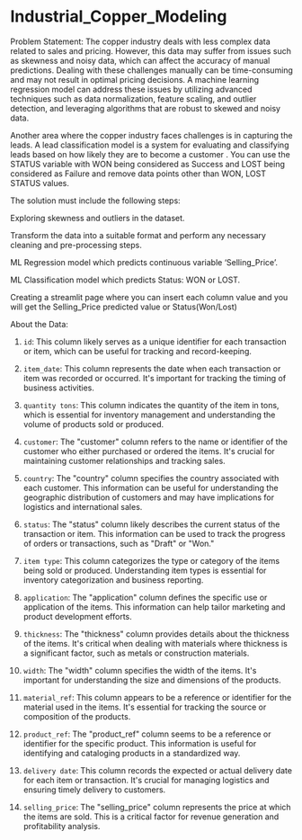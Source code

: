 # Industrial_Copper_Modeling

Problem Statement:
The copper industry deals with less complex data related to sales and pricing. However, this data may suffer from issues such as skewness and noisy data, which can affect the accuracy of manual predictions. Dealing with these challenges manually can be time-consuming and may not result in optimal pricing decisions. A machine learning regression model can address these issues by utilizing advanced techniques such as data normalization, feature scaling, and outlier detection, and leveraging algorithms that are robust to skewed and noisy data. 

Another area where the copper industry faces challenges is in capturing the leads. A lead classification model is a system for evaluating and classifying leads based on how likely they are to become a customer . You can use the STATUS variable with WON being considered as Success and LOST being considered as Failure and remove data points other than WON, LOST STATUS values.

The solution must include the following steps:

Exploring skewness and outliers in the dataset.

Transform the data into a suitable format and perform any necessary cleaning and pre-processing steps.

ML Regression model which predicts continuous variable ‘Selling_Price’.

ML Classification model which predicts Status: WON or LOST.

Creating a streamlit page where you can insert each column value and you will get the Selling_Price predicted value or Status(Won/Lost)

About the Data:

1. `id`: This column likely serves as a unique identifier for each transaction or item, which can be useful for tracking and record-keeping.

2. `item_date`: This column represents the date when each transaction or item was recorded or occurred. It's important for tracking the timing of business activities.

3. `quantity tons`: This column indicates the quantity of the item in tons, which is essential for inventory management and understanding the volume of products sold or produced.

4. `customer`: The "customer" column refers to the name or identifier of the customer who either purchased or ordered the items. It's crucial for maintaining customer relationships and tracking sales.

5. `country`: The "country" column specifies the country associated with each customer. This information can be useful for understanding the geographic distribution of customers and may have implications for logistics and international sales.

6. `status`: The "status" column likely describes the current status of the transaction or item. This information can be used to track the progress of orders or transactions, such as "Draft" or "Won."

7. `item type`: This column categorizes the type or category of the items being sold or produced. Understanding item types is essential for inventory categorization and business reporting.

8. `application`: The "application" column defines the specific use or application of the items. This information can help tailor marketing and product development efforts.

9. `thickness`: The "thickness" column provides details about the thickness of the items. It's critical when dealing with materials where thickness is a significant factor, such as metals or construction materials.

10. `width`: The "width" column specifies the width of the items. It's important for understanding the size and dimensions of the products.

11. `material_ref`: This column appears to be a reference or identifier for the material used in the items. It's essential for tracking the source or composition of the products.

12. `product_ref`: The "product_ref" column seems to be a reference or identifier for the specific product. This information is useful for identifying and cataloging products in a standardized way.

13. `delivery date`: This column records the expected or actual delivery date for each item or transaction. It's crucial for managing logistics and ensuring timely delivery to customers.

14. `selling_price`: The "selling_price" column represents the price at which the items are sold. This is a critical factor for revenue generation and profitability analysis.

